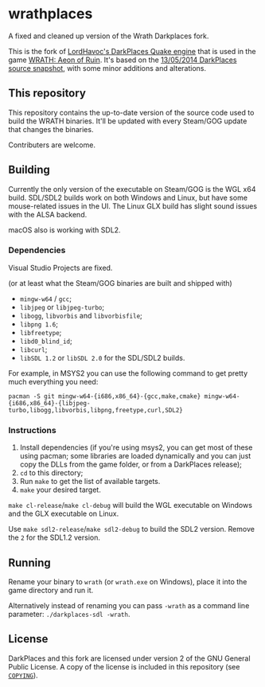 # wrathplaces

A fixed and cleaned up version of the Wrath Darkplaces fork.

This is the fork of [LordHavoc's DarkPlaces Quake engine](https://icculus.org/twilight/darkplaces/) that is used in the game [WRATH: Aeon of Ruin](http://wrath.game/).
It's based on the [13/05/2014 DarkPlaces source snapshot](https://icculus.org/twilight/darkplaces/files/darkplacesengine20140513.zip), with some minor additions and alterations.

## This repository
This repository contains the up-to-date version of the source code used to build the WRATH binaries. It'll be updated with every Steam/GOG update that changes the binaries.

Contributers are welcome.

## Building
Currently the only version of the executable on Steam/GOG is the WGL x64 build. SDL/SDL2 builds work on both Windows and Linux, but have some mouse-related issues in the UI. The Linux GLX build has slight sound issues with the ALSA backend.

macOS also is working with SDL2.

### Dependencies
Visual Studio Projects are fixed.

(or at least what the Steam/GOG binaries are built and shipped with)
* `mingw-w64` / `gcc`;
* `libjpeg` or `libjpeg-turbo`;
* `libogg`, `libvorbis` and `libvorbisfile`;
* `libpng 1.6`;
* `libfreetype`;
* `libd0_blind_id`;
* `libcurl`;
* `libSDL 1.2` or `libSDL 2.0` for the SDL/SDL2 builds.

For example, in MSYS2 you can use the following command to get pretty much everything you need:
```
pacman -S git mingw-w64-{i686,x86_64}-{gcc,make,cmake} mingw-w64-{i686,x86_64}-{libjpeg-turbo,libogg,libvorbis,libpng,freetype,curl,SDL2}
```

### Instructions
1. Install dependencies (if you're using msys2, you can get most of these using pacman; some libraries are loaded dynamically and you can just copy the DLLs from the game folder, or from a DarkPlaces release); 
1. `cd` to this directory;
2. Run `make` to get the list of available targets.
3. `make` your desired target.

`make cl-release`/`make cl-debug` will build the WGL executable on Windows and the GLX executable on Linux.

Use `make sdl2-release`/`make sdl2-debug` to build the SDL2 version. Remove the `2` for the SDL1.2 version.

## Running
Rename your binary to `wrath` (or `wrath.exe` on Windows), place it into the game directory and run it.

Alternatively instead of renaming you can pass `-wrath` as a command line parameter: `./darkplaces-sdl -wrath`.

## License
DarkPlaces and this fork are licensed under version 2 of the GNU General Public License. A copy of the license is included in this repository (see [`COPYING`](https://github.com/KillPixelGames/wrath-darkplaces/blob/master/COPYING)).
